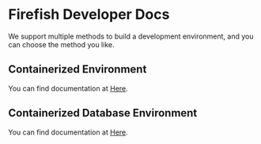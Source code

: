 # Firefish Developer Docs

We support multiple methods to build a development environment, and you can choose the method you like.

## Containerized Environment

You can find documentation at [Here](../dev/docker/README.md).

## Containerized Database Environment

You can find documentation at [Here](../dev/docker-dbonly/README.md).
